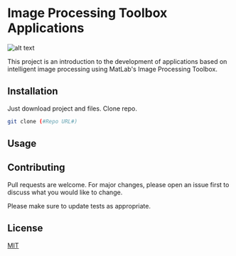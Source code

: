 # Image Processing Toolbox Applications
![alt text](https://www.mathworks.com/matlabcentral/mlc-downloads/downloads/submissions/28445/versions/6/screenshot.gif)

This project is an introduction to the development of applications based on intelligent image processing using MatLab's Image Processing Toolbox.

## Installation

Just download project and files. Clone repo.

```bash
git clone (#Repo URL#)
```

## Usage



## Contributing
Pull requests are welcome. For major changes, please open an issue first to discuss what you would like to change.

Please make sure to update tests as appropriate.

## License
[MIT](https://choosealicense.com/licenses/mit/)
